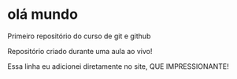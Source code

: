 # olá mundo
 Primeiro repositório do curso de git e github

 Repositório criado durante uma aula ao vivo!

 Essa linha eu adicionei diretamente no site, QUE IMPRESSIONANTE!
